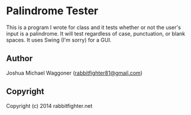 Palindrome Tester
=================

This is a program I wrote for class and it tests whether or not the user's input is a palindrome. It will test regardless of case, punctuation, or blank spaces. It uses Swing (I'm sorry) for a GUI. 

Author
------
Joshua Michael Waggoner (rabbitfighter81@gmail.com)

Copyright
---------
Copyright (c) 2014 rabbitfighter.net
